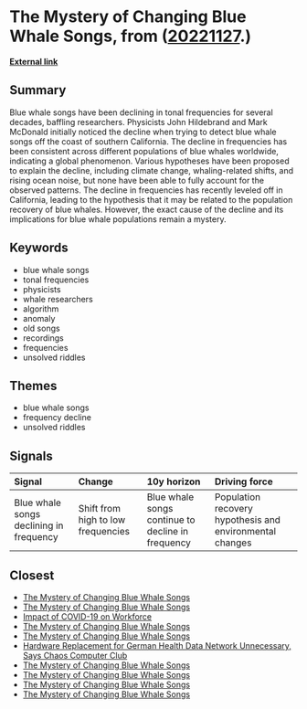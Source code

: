 # __The Mystery of Changing Blue Whale Songs__, from ([20221127](https://kghosh.substack.com/p/20221127).)

__[External link](https://nautil.us/the-mystery-of-the-blue-whale-songs-248099/)__



## Summary

Blue whale songs have been declining in tonal frequencies for several decades, baffling researchers. Physicists John Hildebrand and Mark McDonald initially noticed the decline when trying to detect blue whale songs off the coast of southern California. The decline in frequencies has been consistent across different populations of blue whales worldwide, indicating a global phenomenon. Various hypotheses have been proposed to explain the decline, including climate change, whaling-related shifts, and rising ocean noise, but none have been able to fully account for the observed patterns. The decline in frequencies has recently leveled off in California, leading to the hypothesis that it may be related to the population recovery of blue whales. However, the exact cause of the decline and its implications for blue whale populations remain a mystery.

## Keywords

* blue whale songs
* tonal frequencies
* physicists
* whale researchers
* algorithm
* anomaly
* old songs
* recordings
* frequencies
* unsolved riddles

## Themes

* blue whale songs
* frequency decline
* unsolved riddles

## Signals

| Signal                                  | Change                             | 10y horizon                                       | Driving force                                            |
|:----------------------------------------|:-----------------------------------|:--------------------------------------------------|:---------------------------------------------------------|
| Blue whale songs declining in frequency | Shift from high to low frequencies | Blue whale songs continue to decline in frequency | Population recovery hypothesis and environmental changes |

## Closest

* [The Mystery of Changing Blue Whale Songs](6184e76d86ed2dbc8968722327f70c5b)
* [The Mystery of Changing Blue Whale Songs](6184e76d86ed2dbc8968722327f70c5b)
* [Impact of COVID-19 on Workforce](e84dc9448d44d2624c060fc15bf5c096)
* [The Mystery of Changing Blue Whale Songs](6184e76d86ed2dbc8968722327f70c5b)
* [The Mystery of Changing Blue Whale Songs](6184e76d86ed2dbc8968722327f70c5b)
* [Hardware Replacement for German Health Data Network Unnecessary, Says Chaos Computer Club](da08e20881548c71478cec75549ec48c)
* [The Mystery of Changing Blue Whale Songs](6184e76d86ed2dbc8968722327f70c5b)
* [The Mystery of Changing Blue Whale Songs](6184e76d86ed2dbc8968722327f70c5b)
* [The Mystery of Changing Blue Whale Songs](6184e76d86ed2dbc8968722327f70c5b)
* [The Mystery of Changing Blue Whale Songs](6184e76d86ed2dbc8968722327f70c5b)